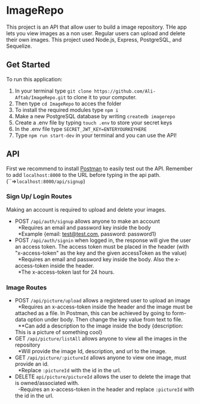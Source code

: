# ImageRepo

This project is an API that allow user to build a image repository. THe app lets you view images as a non user. Regular users can upload and delete their own images. This project used Node.js, Express, PostgreSQL, and Sequelize.

## Get Started

To run this application:

1.  In your terminal type `git clone https://github.com/Ali-Aftab/ImageRepo.git` to clone it to your computer.
2.  Then type `cd ImageRepo` to acces the folder
3.  To install the required modules type `npm i`
4.  Make a new PostgreSQL database by writing `createdb imagerepo`
5.  Create a .env file by typing `touch .env` to store your secret keys
6.  In the .env file type `SECRET_JWT_KEY=ENTERYOURKEYHERE`
7.  Type `npm run start-dev` in your terminal and you can use the API!

## API

First we recommend to install [Postman](https://www.postman.com/) to easily test out the API. Remember to add `localhost:8000` to the URL before typing in the api path. (``=>`localhost:8000/api/signup`)

### Sign Up/ Login Routes

Making an account is required to upload and delete your images.

- POST `/api/auth/signup` allows anyone to make an account <br/>
  &nbsp;&nbsp;*Requires an email and password key inside the body <br/>
  &nbsp;&nbsp;*Example {email: test@test.com, password: password1} <br/>
- POST `/api/auth/signin` when logged in, the response will give the user an access token. The access token must be placed in the header (with "x-access-token" as the key and the given accessToken as the value)  
  &nbsp;&nbsp;*Requires an email and password key inside the body. Also the x-access-token inside the header.<br/>
  &nbsp;&nbsp;*The x-access-token last for 24 hours. <br/>

### Image Routes

- POST `/api/picture/upload` allows a registered user to upload an image <br/>
  &nbsp;&nbsp;\*Requires an x-access-token inside the header and the image must be attached as a file. In Postman, this can be achieved by going to form-data option under body. Then change the key value from text to file. <br/>
  &nbsp;&nbsp;\*\*Can add a description to the image inside the body {description: This is a picture of something cool} <br/>
- GET `/api/picture/listAll` allows anyone to view all the images in the repository <br/>
  &nbsp;&nbsp;\*Will provide the image Id, description, and url to the image. <br/>
- GET `/api/picture/:pictureId` allows anyone to view one image, must provide an id. <br/>
  &nbsp;&nbsp;\*Replace `:pictureId` with the id in the url. <br/>
- DELETE `api/picture/pictureId` allows the user to delete the image that is owned/associated with. <br/>
  &nbsp;&nbsp;\-Requires an x-access-token in the header and replace `:pictureId` with the id in the url.
